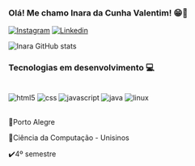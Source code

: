 ### Olá! Me chamo Inara da Cunha Valentim! 😁🤗


[![Instagram](https://img.shields.io/badge/Instagram-E4405F?style=for-the-badge&logo=instagram&logoColor=white)](https://www.instagram.com/inara_valentiim/)
[![Linkedin](https://img.shields.io/badge/LinkedIn-0077B5?style=for-the-badge&logo=linkedin&logoColor=white)](https://www.linkedin.com/in/inara-valentim-4a1b46191/)

![Inara GitHub stats](https://github-readme-stats.vercel.app/api?username=inaravalentiim&show_icons=true&theme=radical)

### Tecnologias em desenvolvimento 💻

<div style="display:inline_block"><br>
  <img align="center" alt="html5" src="https://img.shields.io/badge/HTML5-E34F26?style=for-the-badge&logo=html5&logoColor=white">
  <img align="center" alt="css" src="https://img.shields.io/badge/CSS3-1572B6?style=for-the-badge&logo=css3&logoColor=white">
  <img align="center" alt="javascript" src="https://img.shields.io/badge/JavaScript-F7DF1E?style=for-the-badge&logo=javascript&logoColor=black">
  <img align="center" alt="java" src="https://img.shields.io/badge/Java-ED8B00?style=for-the-badge&logo=openjdk&logoColor=white">
  <img align="center" alt="linux" src="https://img.shields.io/badge/Linux-FCC624?style=for-the-badge&logo=linux&logoColor=black">

</div><br>

📌Porto Alegre

📖Ciência da Computação - Unisinos

✔️4º semestre
